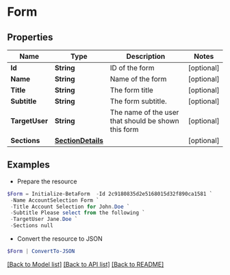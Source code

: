 # Form
## Properties

Name | Type | Description | Notes
------------ | ------------- | ------------- | -------------
**Id** | **String** | ID of the form | [optional] 
**Name** | **String** | Name of the form | [optional] 
**Title** | **String** | The form title | [optional] 
**Subtitle** | **String** | The form subtitle. | [optional] 
**TargetUser** | **String** | The name of the user that should be shown this form | [optional] 
**Sections** | [**SectionDetails**](SectionDetails.md) |  | [optional] 

## Examples

- Prepare the resource
```powershell
$Form = Initialize-BetaForm  -Id 2c9180835d2e5168015d32f890ca1581 `
 -Name AccountSelection Form `
 -Title Account Selection for John.Doe `
 -Subtitle Please select from the following `
 -TargetUser Jane.Doe `
 -Sections null
```

- Convert the resource to JSON
```powershell
$Form | ConvertTo-JSON
```

[[Back to Model list]](../README.md#documentation-for-models) [[Back to API list]](../README.md#documentation-for-api-endpoints) [[Back to README]](../README.md)

